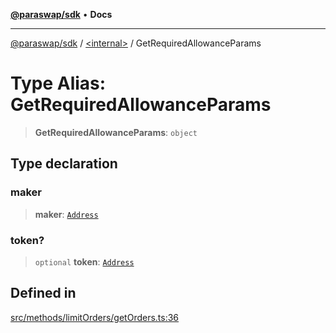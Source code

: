 [**@paraswap/sdk**](../../README.md) • **Docs**

***

[@paraswap/sdk](../../globals.md) / [\<internal\>](../README.md) / GetRequiredAllowanceParams

# Type Alias: GetRequiredAllowanceParams

> **GetRequiredAllowanceParams**: `object`

## Type declaration

### maker

> **maker**: [`Address`](../../type-aliases/Address.md)

### token?

> `optional` **token**: [`Address`](../../type-aliases/Address.md)

## Defined in

[src/methods/limitOrders/getOrders.ts:36](https://github.com/paraswap/paraswap-sdk/blob/master/src/methods/limitOrders/getOrders.ts#L36)
